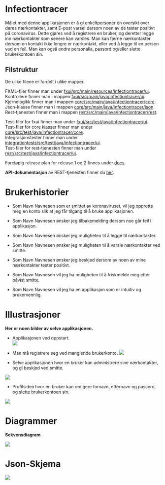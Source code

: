 # Infectiontracer

Målet med denne applikasjonen er å gi enkeltpersoner en oversikt over deres nærkontakter, samt E-post varsel dersom noen av de tester positivt på coronavirus. Dette gjøres ved å registrere en bruker, og deretter legge inn nærkontakter som senere kan varsles. Man kan fjerne nærkontakter dersom en kontakt ikke lengre er nærkontakt, eller ved å legge til en person ved en feil. Man kan også endre personalia, passord og/eller slette brukerkontoen sin. 

## Filstruktur

De ulike filene er fordelt i ulike mapper. <br>

FXML-filer finner man under [fxui/src/main/resources/infectiontracer/ui](fxui/src/main/resources/infectiontracer/ui/). <br>
Kontrollere finner man i mappen [fxui/src/main/java/infectiontracer/ui](fxui/src/main/java/infectiontracer/ui/). <br>
Kjernelogikk finner man i mappen [core/src/main/java/infectiontracer/core](core/src/main/java/infectiontracer/core/). <br>
Json-klasse finner man i mappen [core/src/main/java/infectiontracer/json](core/src/main/java/infectiontracer/json/). <br>
Rest-tjenesten finner man i mappen [rest/src/main/java/infectiontracer/rest](rest/src/main/java/infectiontracer/rest/). <br>

Test-filer for fxui finner man under [fxui/src/test/java/infectiontracer/ui](fxui/src/test/java/infectiontracer/ui/). <br>
Test-filer for core klasser finner man under [core/src/test/java/infectiontracer/core](core/src/test/java/infectiontracer/core/). <br>
Integrasjonstester finner man under [integrationtests/src/test/java/infectiontracer/ui](integrationtests/src/test/java/infectiontracer/ui/). <br>
Test-filer for rest-tjenesten finner man under [rest/src/test/java/infectiontracer/ui](rest/src/test/java/infectiontracer/ui/). <br>


Foreløpig release plan for release 1 og 2 finnes under [docs](docs). <br>

**API-dokumentasjon** av REST-tjenesten finner du [her](https://documenter.getpostman.com/view/14944616/UVJYHySS?fbclid=IwAR0qR2jcDQGa54JkL8ySvVE5ZJCRAWiQy8QLyaC8vfphxTTRo-owYuh9gB0). <br>

# Brukerhistorier

- Som Navn Navnesen som er smittet av koronaviruset, vil jeg opprette meg en konto slik at jeg får tilgang til å bruke applikasjonen.

- Som Navn Navnesen ønsker jeg tilbakemelding dersom noe går feil i applikasjon.

- Som Navn Navnesen ønsker jeg muligheten til å legge til nærkontakter.

- Som Navn Navnesen ønsker jeg muligheten til å varsle nærkontakter ved smitte.

- Som Navn Navnesen ønsker jeg beskjed dersom av noen av mine nærkontakter tester positivt.

- Som Navn Navnesen vil jeg ha muligheten til å friskmelde meg etter påvist smitte. 

- Som Navn Navnesen vil jeg ha en applikasjon som er intuitiv og brukervennlig. 

# Illustrasjoner

**Her er noen bilder av selve applikasjonen.**

 - Applikasjonen ved oppstart.  
![](docs/release3/images/login.png)

- Man må registrere seg ved manglende brukerkonto.
![](docs/release3/images/registration.png)

- Selve applikasjonen hvor en bruker kan administrere sine nærkontakter, og gi beskjed ved smitte. 

![](docs/release3/images/main.png)

- Profilsiden hvor en bruker kan redigere fornavn, etternavn og passord, og slette brukerkontoen sin.

![](docs/release3/images/profile.png)

# Diagrammer

**Sekvensdiagram**

![](docs/release3/diagrams/sequencediagram.png)



# Json-Skjema

![](docs/release2/images/jsonschema.jpg)

